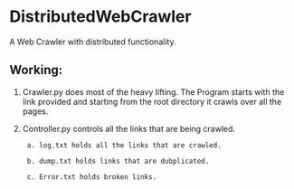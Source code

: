 # DistributedWebCrawler

A Web Crawler with distributed functionality.

## Working:
1. Crawler.py does most of the heavy lifting. The Program starts with the link provided and starting from the root directory it crawls over all the pages.
2. Controller.py controls all the links that are being crawled.


        a. log.txt holds all the links that are crawled.
  
        b. dump.txt holds links that are dubplicated.
  
        c. Error.txt holds broken links.
